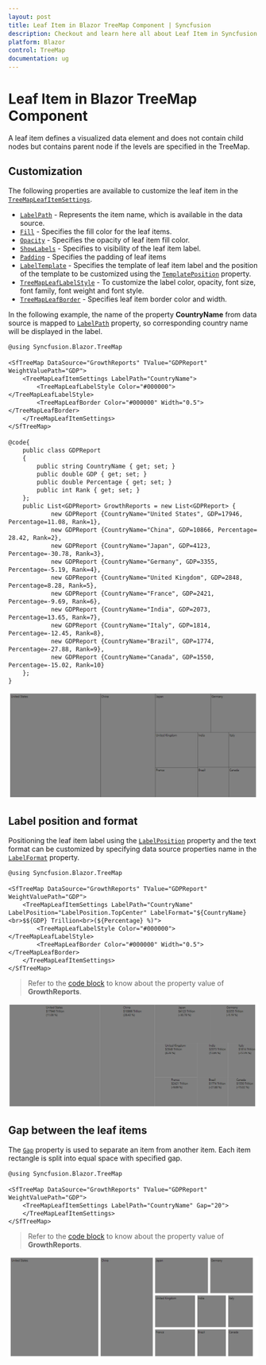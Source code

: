 ```yaml
---
layout: post
title: Leaf Item in Blazor TreeMap Component | Syncfusion
description: Checkout and learn here all about Leaf Item in Syncfusion Blazor TreeMap component and much more details.
platform: Blazor
control: TreeMap
documentation: ug
---
```


# Leaf Item in Blazor TreeMap Component

A leaf item defines a visualized data element and does not contain child nodes but contains parent node if the levels are specified in the TreeMap.

## Customization

The following properties are available to customize the leaf item in the [`TreeMapLeafItemSettings`](https://help.syncfusion.com/cr/aspnetcore-blazor/Syncfusion.Blazor.TreeMap.TreeMapLeafItemSettings.html).
* [`LabelPath`](https://help.syncfusion.com/cr/blazor/Syncfusion.Blazor.TreeMap.TreeMapLeafItemSettings.html) - Represents the item name, which is available in the data source.
* [`Fill`](https://help.syncfusion.com/cr/blazor/Syncfusion.Blazor.TreeMap.TreeMapLeafItemSettings.html) - Specifies the fill color for the leaf items.
* [`Opacity`](https://help.syncfusion.com/cr/blazor/Syncfusion.Blazor.TreeMap.TreeMapLeafItemSettings.html) - Specifies the opacity of leaf item fill color.
* [`ShowLabels`](https://help.syncfusion.com/cr/blazor/Syncfusion.Blazor.TreeMap.TreeMapLeafItemSettings.html#Syncfusion_Blazor_TreeMap_TreeMapLeafItemSettings_ShowLabels) - Specifies to visibility of the leaf item label.
* [`Padding`](https://help.syncfusion.com/cr/blazor/Syncfusion.Blazor.TreeMap.TreeMapLeafItemSettings.html) - Specifies the padding of leaf items
* [`LabelTemplate`](https://help.syncfusion.com/cr/blazor/Syncfusion.Blazor.TreeMap.TreeMapLeafItemSettings.html#Syncfusion_Blazor_TreeMap_TreeMapLeafItemSettings_LabelTemplate) - Specifies the template of leaf item label and the position of the template to be customized using the [`TemplatePosition`](https://help.syncfusion.com/cr/blazor/Syncfusion.Blazor.TreeMap.TreeMapLeafItemSettings.html#Syncfusion_Blazor_TreeMap_TreeMapLeafItemSettings_TemplatePosition) property.
* [`TreeMapLeafLabelStyle`](https://help.syncfusion.com/cr/aspnetcore-blazor/Syncfusion.Blazor.TreeMap.TreeMapLeafLabelStyle.html) - To customize the label color, opacity, font size, font family, font weight and font style.
* [`TreeMapLeafBorder`](https://help.syncfusion.com/cr/aspnetcore-blazor/Syncfusion.Blazor.TreeMap.TreeMapLeafBorder.html) - Specifies leaf item border color and width.

In the following example, the name of the property **CountryName** from data source is mapped to [`LabelPath`](https://help.syncfusion.com/cr/blazor/Syncfusion.Blazor.TreeMap.TreeMapLeafItemSettings.html) property, so corresponding country name will be displayed in the label.

```cshtml
@using Syncfusion.Blazor.TreeMap

<SfTreeMap DataSource="GrowthReports" TValue="GDPReport" WeightValuePath="GDP">
    <TreeMapLeafItemSettings LabelPath="CountryName">
        <TreeMapLeafLabelStyle Color="#000000"></TreeMapLeafLabelStyle>
        <TreeMapLeafBorder Color="#000000" Width="0.5"></TreeMapLeafBorder>
    </TreeMapLeafItemSettings>
</SfTreeMap>

@code{
    public class GDPReport
    {
        public string CountryName { get; set; }
        public double GDP { get; set; }
        public double Percentage { get; set; }
        public int Rank { get; set; }
    };
    public List<GDPReport> GrowthReports = new List<GDPReport> {
            new GDPReport {CountryName="United States", GDP=17946, Percentage=11.08, Rank=1},
            new GDPReport {CountryName="China", GDP=10866, Percentage= 28.42, Rank=2},
            new GDPReport {CountryName="Japan", GDP=4123, Percentage=-30.78, Rank=3},
            new GDPReport {CountryName="Germany", GDP=3355, Percentage=-5.19, Rank=4},
            new GDPReport {CountryName="United Kingdom", GDP=2848, Percentage=8.28, Rank=5},
            new GDPReport {CountryName="France", GDP=2421, Percentage=-9.69, Rank=6},
            new GDPReport {CountryName="India", GDP=2073, Percentage=13.65, Rank=7},
            new GDPReport {CountryName="Italy", GDP=1814, Percentage=-12.45, Rank=8},
            new GDPReport {CountryName="Brazil", GDP=1774, Percentage=-27.88, Rank=9},
            new GDPReport {CountryName="Canada", GDP=1550, Percentage=-15.02, Rank=10}
    };
}
```

![TreeMap with leaf item](images/LeafItem/LeafLabel.png)

## Label position and format

Positioning the leaf item label using the [`LabelPosition`](https://help.syncfusion.com/cr/aspnetcore-blazor/Syncfusion.Blazor.TreeMap.LabelPosition.html) property and the text format can be customized by specifying data source properties name in the [`LabelFormat`](https://help.syncfusion.com/cr/blazor/Syncfusion.Blazor.TreeMap.TreeMapLeafItemSettings.html#Syncfusion_Blazor_TreeMap_TreeMapLeafItemSettings_LabelFormat) property.

```cshtml
@using Syncfusion.Blazor.TreeMap

<SfTreeMap DataSource="GrowthReports" TValue="GDPReport" WeightValuePath="GDP">
    <TreeMapLeafItemSettings LabelPath="CountryName" LabelPosition="LabelPosition.TopCenter" LabelFormat="${CountryName}<br>$${GDP} Trillion<br>(${Percentage} %)">
        <TreeMapLeafLabelStyle Color="#000000"></TreeMapLeafLabelStyle>
        <TreeMapLeafBorder Color="#000000" Width="0.5"></TreeMapLeafBorder>
    </TreeMapLeafItemSettings>
</SfTreeMap>
```

> Refer to the [code block](#customization) to know about the property value of **GrowthReports**.

![TreeMap with label position and format](images/LeafItem/LabelFormat.png)

## Gap between the leaf items

The [`Gap`](https://help.syncfusion.com/cr/blazor/Syncfusion.Blazor.TreeMap.TreeMapLeafItemSettings.html#Syncfusion_Blazor_TreeMap_TreeMapLeafItemSettings_Gap) property is used to separate an item from another item. Each item rectangle is split into equal space with specified gap.

```cshtml
@using Syncfusion.Blazor.TreeMap

<SfTreeMap DataSource="GrowthReports" TValue="GDPReport" WeightValuePath="GDP">
    <TreeMapLeafItemSettings LabelPath="CountryName" Gap="20">
    </TreeMapLeafItemSettings>
</SfTreeMap>
```

> Refer to the [code block](#customization) to know about the property value of **GrowthReports**.

![Gap in TreeMap item](images/LeafItem/itemgap.png)
